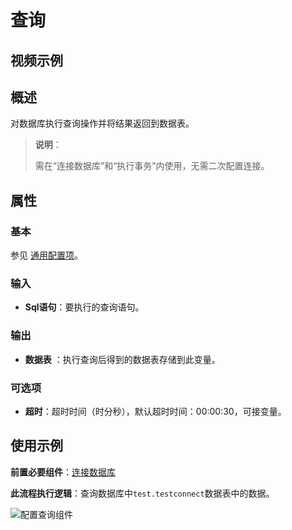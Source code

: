 # 查询

## 视频示例

## 概述

对数据库执行查询操作并将结果返回到数据表。

>**说明**：
>
>需在“连接数据库”和“执行事务”内使用，无需二次配置连接。

## 属性

### 基本

参见 [通用配置项](../Appendix/CommonConfigurationItems.md)。

### 输入

- **Sql语句**：要执行的查询语句。

### 输出

- **数据表** ：执行查询后得到的数据表存储到此变量。

### 可选项

- **超时**：超时时间（时分秒），默认超时时间：00:00:30，可接变量。

## 使用示例

**前置必要组件**：[连接数据库](../Database/ConnectDatabase.md)

**此流程执行逻辑**：查询数据库中`test.testconnect`数据表中的数据。

![配置查询组件](https://docimages.blob.core.chinacloudapi.cn/images/Activities/connect_db3.png)
